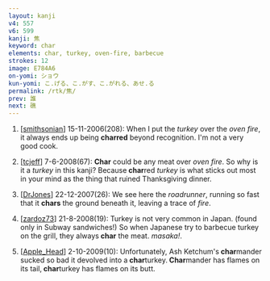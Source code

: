 ```yaml
---
layout: kanji
v4: 557
v6: 599
kanji: 焦
keyword: char
elements: char, turkey, oven-fire, barbecue
strokes: 12
image: E784A6
on-yomi: ショウ
kun-yomi: こ.げる、こ.がす、こ.がれる、あせ.る
permalink: /rtk/焦/
prev: 誰
next: 礁
---
```


1) [<a href="http://kanji.koohii.com/profile/smithsonian">smithsonian</a>] 15-11-2006(208): When I put the <em>turkey</em> over the <em>oven fire</em>, it always ends up being <strong>charred</strong> beyond recognition. I&#039;m not a very good cook.

2) [<a href="http://kanji.koohii.com/profile/tcjeff">tcjeff</a>] 7-6-2008(67): <strong>Char</strong> could be any meat over <em>oven fire</em>. So why is it a <em>turkey</em> in this kanji? Because<strong> char</strong>red <em>turkey</em> is what sticks out most in your mind as the thing that ruined Thanksgiving dinner.

3) [<a href="http://kanji.koohii.com/profile/DrJones">DrJones</a>] 22-12-2007(26): We see here the <em>roadrunner</em>, running so fast that it <strong>chars</strong> the ground beneath it, leaving a trace of <em>fire</em>.

4) [<a href="http://kanji.koohii.com/profile/zardoz73">zardoz73</a>] 21-8-2008(19): Turkey is not very common in Japan. (found only in Subway sandwiches!) So when Japanese try to barbecue turkey on the grill, they always<strong> char</strong> the meat. <em>masaka!</em>.

5) [<a href="http://kanji.koohii.com/profile/Apple_Head">Apple_Head</a>] 2-10-2009(10): Unfortunately, Ash Ketchum&#039;s<strong> char</strong>mander sucked so bad it devolved into a<strong> char</strong>turkey.<strong> Char</strong>mander has flames on its tail,<strong> char</strong>turkey has flames on its butt.

